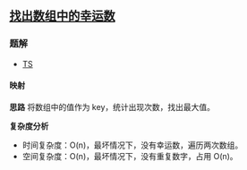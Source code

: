 ## [找出数组中的幸运数](https://leetcode-cn.com/problems/find-lucky-integer-in-an-array/)

### 题解
+ [TS](../../ts/1408/1394.ts)

#### 映射
**思路**
将数组中的值作为 key，统计出现次数，找出最大值。

**复杂度分析**
+ 时间复杂度：O(n)，最坏情况下，没有幸运数，遍历两次数组。
+ 空间复杂度：O(n)，最坏情况下，没有重复数字，占用 O(n)。